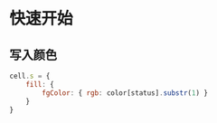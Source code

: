 # 快速开始

## 写入颜色

```js
cell.s = {
    fill: {
        fgColor: { rgb: color[status].substr(1) }
    }
}
```